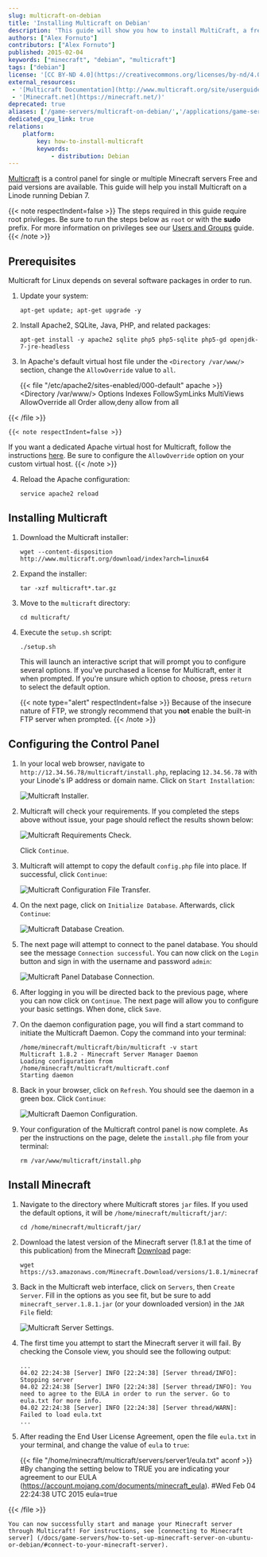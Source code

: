 ```yaml
---
slug: multicraft-on-debian
title: 'Installing Multicraft on Debian'
description: 'This guide will show you how to install MultiCraft, a free and open-source control panel for Minecraft servers, running on a Linode running Debian.'
authors: ["Alex Fornuto"]
contributors: ["Alex Fornuto"]
published: 2015-02-04
keywords: ["minecraft", "debian", "multicraft"]
tags: ["debian"]
license: '[CC BY-ND 4.0](https://creativecommons.org/licenses/by-nd/4.0)'
external_resources:
 - '[Multicraft Documentation](http://www.multicraft.org/site/userguide?view=index)'
 - '[Minecraft.net](https://minecraft.net/)'
deprecated: true
aliases: ['/game-servers/multicraft-on-debian/','/applications/game-servers/multicraft-on-debian/']
dedicated_cpu_link: true
relations:
    platform:
        key: how-to-install-multicraft
        keywords:
            - distribution: Debian
---
```


[Multicraft](http://www.multicraft.org/) is a control panel for single or multiple Minecraft servers Free and paid versions are available. This guide will help you install Multicraft on a Linode running Debian 7.

{{< note respectIndent=false >}}
The steps required in this guide require root privileges. Be sure to run the steps below as `root` or with the **sudo** prefix. For more information on privileges see our [Users and Groups](/docs/guides/linux-users-and-groups/) guide.
{{< /note >}}

## Prerequisites

Multicraft for Linux depends on several software packages in order to run.

1.  Update your system:

        apt-get update; apt-get upgrade -y

2.  Install Apache2, SQLite, Java, PHP, and related packages:

        apt-get install -y apache2 sqlite php5 php5-sqlite php5-gd openjdk-7-jre-headless

3.  In Apache's default virtual host file under the `<Directory /var/www/>` section, change the `AllowOverride` value to `all`.

    {{< file "/etc/apache2/sites-enabled/000-default" apache >}}
<Directory /var/www/>
        Options Indexes FollowSymLinks MultiViews
        AllowOverride all
        Order allow,deny
        allow from all
</Directory>

{{< /file >}}

    {{< note respectIndent=false >}}
If you want a dedicated Apache virtual host for Multicraft, follow the instructions [here](/docs/guides/hosting-a-website-ubuntu-18-04/#configure-name-based-virtual-hosts-in-apache-web-server). Be sure to configure the `AllowOverride` option on your custom virtual host.
{{< /note >}}

4.  Reload the Apache configuration:

        service apache2 reload

## Installing Multicraft

1.  Download the Multicraft installer:

        wget --content-disposition http://www.multicraft.org/download/index?arch=linux64

2.  Expand the installer:

        tar -xzf multicraft*.tar.gz

3.  Move to the `multicraft` directory:

        cd multicraft/

4.  Execute the `setup.sh` script:

        ./setup.sh

    This will launch an interactive script that will prompt you to configure several options. If you've purchased a license for Multicraft, enter it when prompted. If you're unsure which option to choose, press `return` to select the default option.

    {{< note type="alert" respectIndent=false >}}
Because of the insecure nature of FTP, we strongly recommend that you **not** enable the built-in FTP server when prompted.
{{< /note >}}

## Configuring the Control Panel

1.  In your local web browser, navigate to `http://12.34.56.78/multicraft/install.php`, replacing `12.34.56.78` with your Linode's IP address or domain name. Click on `Start Installation`:

    ![Multicraft Installer.](multicraft-init.png)

2.  Multicraft will check your requirements. If you completed the steps above without issue, your page should reflect the results shown below:

    ![Multicraft Requirements Check.](multicraft-reqs.png)

    Click `Continue`.

3.  Multicraft will attempt to copy the default `config.php` file into place. If successful, click `Continue`:

    ![Multicraft Configuration File Transfer.](multicraft-config.png)

4.  On the next page, click on `Initialize Database`. Afterwards, click `Continue`:

    ![Multicraft Database Creation.](multicraft-db.png)

5.  The next page will attempt to connect to the panel database. You should see the message `Connection successful`. You can now click on the `Login` button and sign in with the username and password `admin`:

    ![Multicraft Panel Database Connection.](multicraft-panel.png)

6.  After logging in you will be directed back to the previous page, where you can now click on `Continue`. The next page will allow you to configure your basic settings. When done, click `Save`.

7.  On the daemon configuration page, you will find a start command to initiate the Multicraft Daemon. Copy the command into your terminal:

        /home/minecraft/multicraft/bin/multicraft -v start
        Multicraft 1.8.2 - Minecraft Server Manager Daemon
        Loading configuration from /home/minecraft/multicraft/multicraft.conf
        Starting daemon

8.  Back in your browser, click on `Refresh`. You should see the daemon in a green box. Click `Continue`:

    ![Multicraft Daemon Configuration.](multicraft-daemon.png)

9.  Your configuration of the Multicraft control panel is now complete. As per the instructions on the page, delete the `install.php` file from your terminal:

        rm /var/www/multicraft/install.php

## Install Minecraft

1.  Navigate to the directory where Multicraft stores `jar` files. If you used the default options, it will be `/home/minecraft/multicraft/jar/`:

        cd /home/minecraft/multicraft/jar/

2.  Download the latest version of the Minecraft server (1.8.1 at the time of this publication) from the Minecraft [Download](https://minecraft.net/download) page:

        wget https://s3.amazonaws.com/Minecraft.Download/versions/1.8.1/minecraft_server.1.8.1.jar

3.  Back in the Multicraft web interface, click on `Servers`, then `Create Server`. Fill in the options as you see fit, but be sure to add `minecraft_server.1.8.1.jar` (or your downloaded version) in the `JAR File` field:

    ![Multicraft Server Settings.](multicraft-server-settings.png)

4.  The first time you attempt to start the Minecraft server it will fail. By checking the Console view, you should see the following output:

        ...
        04.02 22:24:38 [Server] INFO [22:24:38] [Server thread/INFO]: Stopping server
        04.02 22:24:38 [Server] INFO [22:24:38] [Server thread/INFO]: You need to agree to the EULA in order to run the server. Go to eula.txt for more info.
        04.02 22:24:38 [Server] INFO [22:24:38] [Server thread/WARN]: Failed to load eula.txt
        ...

5.  After reading the End User License Agreement, open the file `eula.txt` in your terminal, and change the value of `eula` to `true`:

    {{< file "/home/minecraft/multicraft/servers/server1/eula.txt" aconf >}}
#By changing the setting below to TRUE you are indicating your agreement to our EULA (https://account.mojang.com/documents/minecraft_eula).
#Wed Feb 04 22:24:38 UTC 2015
eula=true

{{< /file >}}


    You can now successfully start and manage your Minecraft server through Multicraft! For instructions, see [connecting to Minecraft server] (/docs/game-servers/how-to-set-up-minecraft-server-on-ubuntu-or-debian/#connect-to-your-minecraft-server).
